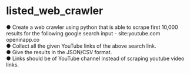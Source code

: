 # listed_web_crawler
<p>
● Create a web crawler using python that is able to scrape first 10,000 results for the following google search input - site:youtube.com openinapp.co <br>
● Collect all the given YouTube links of the above search link. <br>
● Give the results in the JSON/CSV format. <br>
● Links should be of YouTube channel instead of scraping youtube video links. <br>
</p>
